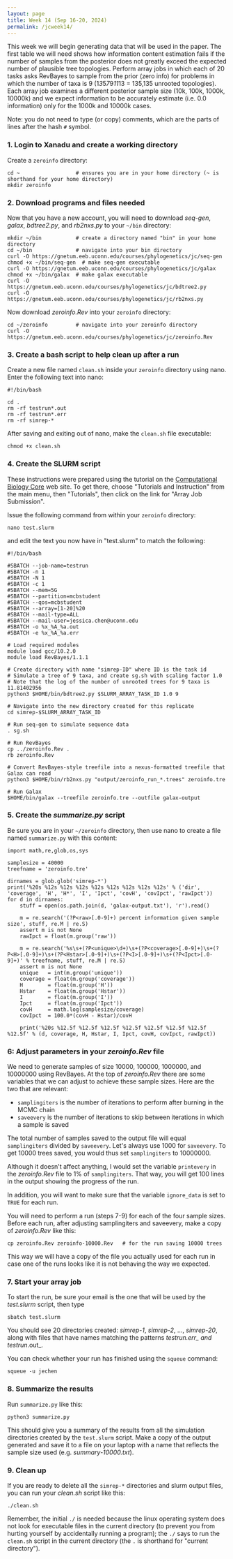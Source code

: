 ```yaml
---
layout: page
title: Week 14 (Sep 16-20, 2024)
permalink: /jcweek14/
---
```


This week we will begin generating data that will be used in the paper. The first table we will need shows how information content estimation fails if the number of samples from the posterior does not greatly exceed the expected number of plausible tree topologies. Perform array jobs in which each of 20 tasks asks RevBayes to sample from the prior (zero info) for problems in which the number of taxa is 9 (1*3*5*7*9*11*13 = 135,135 unrooted topologies). Each array job examines a different posterior sample size (10k, 100k, 1000k, 10000k) and we expect information to be accurately estimate (i.e. 0.0 information) only for the 1000k and 10000k cases.

Note: you do not need to type (or copy) comments, which are the parts of lines after the hash `#` symbol.

### 1. Login to Xanadu and create a working directory

Create a `zeroinfo` directory:

    cd ~                  # ensures you are in your home directory (~ is shorthand for your home directory)
    mkdir zeroinfo
        
### 2. Download programs and files needed

Now that you have a new account, you will need to download _seq-gen_, _galax_, _bdtree2.py_, and _rb2nxs.py_ to your `~/bin` directory:

    mkdir ~/bin           # create a directory named "bin" in your home directory
    cd ~/bin              # navigate into your bin directory
    curl -O https://gnetum.eeb.uconn.edu/courses/phylogenetics/jc/seq-gen
    chmod +x ~/bin/seq-gen  # make seq-gen executable
    curl -O https://gnetum.eeb.uconn.edu/courses/phylogenetics/jc/galax
    chmod +x ~/bin/galax  # make galax executable
    curl -O https://gnetum.eeb.uconn.edu/courses/phylogenetics/jc/bdtree2.py
    curl -O https://gnetum.eeb.uconn.edu/courses/phylogenetics/jc/rb2nxs.py
    
Now download _zeroinfo.Rev_ into your `zeroinfo` directory:
    
    cd ~/zeroinfo         # navigate into your zeroinfo directory
    curl -O https://gnetum.eeb.uconn.edu/courses/phylogenetics/jc/zeroinfo.Rev
    
### 3. Create a bash script to help clean up after a run

Create a new file named `clean.sh` inside your `zeroinfo` directory using nano. Enter the following text into nano:

    #!/bin/bash
    
    cd .
    rm -rf testrun*.out
    rm -rf testrun*.err
    rm -rf simrep-*
    
After saving and exiting out of nano, make the `clean.sh` file executable:

    chmod +x clean.sh
        
### 4. Create the SLURM script

These instructions were prepared using the tutorial on the [Computational Biology Core](https://bioinformatics.uconn.edu) web site. To get there, choose "Tutorials and Instruction" from the main menu, then "Tutorials", then click on the link for "Array Job Submission".

Issue the following command from within your `zeroinfo` directory:

    nano test.slurm
    
and edit the text you now have in "test.slurm" to match the following:

    #!/bin/bash
    
    #SBATCH --job-name=testrun
    #SBATCH -n 1
    #SBATCH -N 1
    #SBATCH -c 1
    #SBATCH --mem=5G
    #SBATCH --partition=mcbstudent
    #SBATCH --qos=mcbstudent
    #SBATCH --array=[1-20]%20
    #SBATCH --mail-type=ALL
    #SBATCH --mail-user=jessica.chen@uconn.edu
    #SBATCH -o %x_%A_%a.out
    #SBATCH -e %x_%A_%a.err
    
    # Load required modules
    module load gcc/10.2.0
    module load RevBayes/1.1.1
    
    # Create directory with name "simrep-ID" where ID is the task id
    # Simulate a tree of 9 taxa, and create sg.sh with scaling factor 1.0
    # Note that the log of the number of unrooted trees for 9 taxa is 11.81402956
    python3 $HOME/bin/bdtree2.py $SLURM_ARRAY_TASK_ID 1.0 9
    
    # Navigate into the new directory created for this replicate
    cd simrep-$SLURM_ARRAY_TASK_ID
    
    # Run seq-gen to simulate sequence data
    . sg.sh
    
    # Run RevBayes
    cp ../zeroinfo.Rev .
    rb zeroinfo.Rev
    
    # Convert RevBayes-style treefile into a nexus-formatted treefile that Galax can read
    python3 $HOME/bin/rb2nxs.py "output/zeroinfo_run_*.trees" zeroinfo.tre
    
    # Run Galax
    $HOME/bin/galax --treefile zeroinfo.tre --outfile galax-output
    
### 5. Create the _summarize.py_ script

Be sure you are in your `~/zeroinfo` directory, then use nano to create a file named `summarize.py` with this content:

    import math,re,glob,os,sys
    
    samplesize = 40000
    treefname = 'zeroinfo.tre'
    
    dirnames = glob.glob('simrep-*')
    print('%20s %12s %12s %12s %12s %12s %12s %12s %12s' % ('dir', 'coverage', 'H', 'H*', 'I', 'Ipct', 'covH', 'covIpct', 'rawIpct'))
    for d in dirnames:
        stuff = open(os.path.join(d, 'galax-output.txt'), 'r').read()
    
        m = re.search('(?P<raw>[.0-9]+) percent information given sample size', stuff, re.M | re.S)
        assert m is not None
        rawIpct = float(m.group('raw'))
        
        m = re.search('%s\s+(?P<unique>\d+)\s+(?P<coverage>[.0-9]+)\s+(?P<H>[.0-9]+)\s+(?P<Hstar>[.0-9]+)\s+(?P<I>[.0-9]+)\s+(?P<Ipct>[.0-9]+)' % treefname, stuff, re.M | re.S)
        assert m is not None
        unique   = int(m.group('unique'))
        coverage = float(m.group('coverage'))
        H        = float(m.group('H'))
        Hstar    = float(m.group('Hstar'))
        I        = float(m.group('I'))
        Ipct     = float(m.group('Ipct'))
        covH     = math.log(samplesize/coverage)
        covIpct  = 100.0*(covH - Hstar)/covH
        
        print('%20s %12.5f %12.5f %12.5f %12.5f %12.5f %12.5f %12.5f %12.5f' % (d, coverage, H, Hstar, I, Ipct, covH, covIpct, rawIpct))

### 6: Adjust parameters in your _zeroinfo.Rev_ file

We need to generate samples of size 10000, 100000, 1000000, and 10000000 using RevBayes. At the top of _zeroinfo.Rev_ there are some variables that we can adjust to achieve these sample sizes. Here are the two that are relevant:

* `samplingiters` is the number of iterations to perform after burning in the MCMC chain
* `saveevery` is the number of iterations to skip between iterations in which a sample is saved

The total number of samples saved to the output file will equal `samplingiters` divided by `saveevery`. Let's always use 1000 for `saveevery`. To get 10000 trees saved, you would thus set `samplingiters` to 10000000.

Although it doesn't affect anything, I would set the variable `printevery` in the _zeroinfo.Rev_ file to 1% of `samplingiters`. That way, you will get 100 lines in the output showing the progress of the run.

In addition, you will want to make sure that the variable `ignore_data` is set to `TRUE` for each run.

You will need to perform a run (steps 7-9) for each of the four sample sizes. Before each run, after adjusting samplingiters and saveevery, make a copy of _zeroinfo.Rev_ like this:

    cp zeroinfo.Rev zeroinfo-10000.Rev   # for the run saving 10000 trees
    
This way we will have a copy of the file you actually used for each run in case one of the runs looks like it is not behaving the way we expected.
    
### 7. Start your array job

To start the run, be sure your email is the one that will be used by the _test.slurm_ script, then type

    sbatch test.slurm
    
You should see 20 directories created: _simrep-1_, _simrep-2_, ..., _simrep-20_, along with files that have names matching the patterns _testrun_*.err_ and _testrun_*.out_.

You can check whether your run has finished using the `squeue` command:

    squeue -u jechen
    
### 8. Summarize the results

Run `summarize.py` like this:

    python3 summarize.py
    
This should give you a summary of the results from all the simulation directories created by the `test.slurm` script. Make a copy of the output generated and save it to a file on your laptop with a name that reflects the sample size used (e.g. _summary-10000.txt_).

### 9. Clean up

If you are ready to delete all the `simrep-*` directories and slurm output files, you can run your _clean.sh_ script like this:

    ./clean.sh

Remember, the initial `./` is needed because the linux operating system does not look for executable files in the current directory (to prevent you from hurting yourself by accidentally running a program); the `./` says to run the `clean.sh` script in the current directory (the `.` is shorthand for "current directory").


